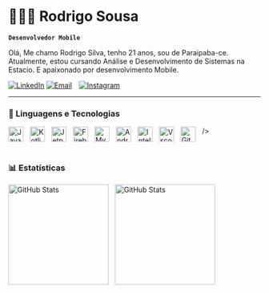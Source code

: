 # 👨🏽‍💻 Rodrigo Sousa
**`Desenvolvedor Mobile`**

Olá, Me chamo Rodrigo Silva, tenho 21 anos, sou de Paraipaba-ce. Atualmente, estou cursando Análise e Desenvolvimento de Sistemas na Estacio. E apaixonado por desenvolvimento Mobile.

<p align="left">
  <!-- Ícone do LinkedIn -->
    <a href="https://www.linkedin.com/in/rodrigo-silva-726236327/" style="display: inline-block;">
        <img 
            alt="LinkedIn" 
            title="Conecte-se comigo no LinkedIn" 
            src="https://img.shields.io/badge/LinkedIn-0077B5?style=for-the-badge&logo=linkedin&logoColor=white"
        />
    </a>
    <!-- Ícone de Email -->
    <a href="sddrodrigo17@gmail.com" style="display: inline-block; margin-right: 10px;">
        <img 
            alt="Email" 
            title="Envie um email" 
            src="https://img.shields.io/badge/Email-d14836?style=for-the-badge&logo=gmail&logoColor=white"
        />
    </a>
    <!-- Ícone do Instagram -->
    <a href="https://www.instagram.com/rodrigosz7__/" style="display: inline-block; margin-right: 10px;">
        <img 
            alt="Instagram" 
            title="Siga-me no Instagram" 
            src="https://img.shields.io/badge/Instagram-E4405F?style=for-the-badge&logo=instagram&logoColor=white"
        />
    </a>
    
</p>

---

### 🤖 Linguagens e Tecnologias

<img 
    align="left" 
    alt="Java"
    title="Java" 
    width="30px" 
    style="padding-right: 10px;" 
    src="https://cdn.jsdelivr.net/gh/devicons/devicon@latest/icons/java/java-original-wordmark.svg" />
          
/>
<img 
    align="left" 
    alt="Kotlin" 
    title="Kt"
    width="30px" 
    style="padding-right: 10px;"
    src="https://cdn.jsdelivr.net/gh/devicons/devicon@latest/icons/kotlin/kotlin-original.svg"
/>
<img 
    align="left" 
    alt="Jetpack Compose" 
    title="Compose"
    width="30px" 
    style="padding-right: 10px;" 
    src="https://cdn.jsdelivr.net/gh/devicons/devicon@latest/icons/jetpackcompose/jetpackcompose-original.svg" 
/>
<img 
    align="left" 
    alt="Firebase"
    title="Firebase" 
    width="30px" 
    style="padding-right: 10px;" 
    src="https://cdn.jsdelivr.net/gh/devicons/devicon@latest/icons/firebase/firebase-original.svg" 
/>
<img 
    align="left" 
    alt="Mysql"
    title="Mysql" 
    width="30px" 
    style="padding-right: 10px;" 
    src="https://cdn.jsdelivr.net/gh/devicons/devicon@latest/icons/mysql/mysql-original.svg" 
/>
<img 
    align="left" 
    alt="Android" 
    title="Android"
    width="30px" 
    style="padding-right: 10px;" 
    src="https://cdn.jsdelivr.net/gh/devicons/devicon@latest/icons/android/android-original.svg" 
/>
<img 
    align="left" 
    alt="Intellij" 
    title="Intellij"
    width="30px" 
    style="padding-right: 10px;" 
    src="https://cdn.jsdelivr.net/gh/devicons/devicon@latest/icons/intellij/intellij-original.svg"
/>
<img 
    align="left" 
    alt="Vscode" 
    title="Vscode"
    width="30px" 
    style="padding-right: 10px;" 
    src="https://cdn.jsdelivr.net/gh/devicons/devicon@latest/icons/vscode/vscode-original.svg" 
/>
<img 
    align="left" 
    alt="Git" 
    title="Git"
    width="30px" 
    style="padding-right: 10px;" 
    src="https://cdn.jsdelivr.net/gh/devicons/devicon@latest/icons/git/git-original.svg" 
/>

<br/>

### 📊 Estatísticas

<p>
  <img 
    align="left" 
    alt="GitHub Stats" 
    height="200" 
    style="padding-right: 10px;" 
    src="https://github-readme-stats.vercel.app/api?username=rodrigosv21&show_icons=true&theme=tokyonight&include_all_commits=true&locale=pt-br" 
  />
  </p>

<p>
<img 
      align="left" 
      alt="GitHub Stats" 
      height="200" 
      src="https://github-readme-stats.vercel.app/api/top-langs/?username=rodrigosv21&theme=tokyonight&layout=compact&custom_title=Tecnologias&langs_count=9" 
  />

</p>
